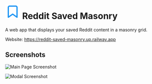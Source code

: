 # ![Alt text](./react-client/public/favicon.svg) Reddit Saved Masonry

A web app that displays your saved Reddit content in a masonry grid.

Website: https://reddit-saved-masonry.up.railway.app

## Screenshots
![Main Page Screenshot](/../screenshots/screenshots/MainPage.png?raw=true)

![Modal Screenshot](/../screenshots/screenshots/Modal.png?raw=true)
